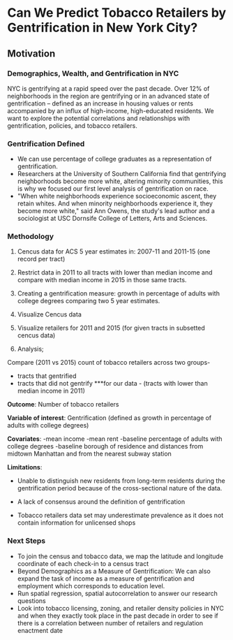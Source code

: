 # Can We Predict Tobacco Retailers by Gentrification in New York City? 

## Motivation
### Demographics, Wealth, and Gentrification in NYC

NYC is gentrifying at a rapid speed over the past decade. Over 12% of neighborhoods in the region are gentrifying or in an advanced state of gentrification – defined as an increase in housing values or rents accompanied by an influx of high-income, high-educated residents. 
We want to explore the potential correlations and relationships with gentrification, policies, and tobacco retailers.  

### Gentrification Defined

- We can use percentage of college graduates  as a representation of gentrification. 
- Researchers at the University of Southern California find that gentrifying neighborhoods become more white, altering minority communities, this is why we focused our first level analysis of gentrification on race.
- "When white neighborhoods experience socioeconomic ascent, they retain whites. And when minority neighborhoods experience it, they become more white," said Ann Owens, the study's lead author and a sociologist at USC Dornsife College of Letters, Arts and Sciences.

### Methodology
1. Cencus data for ACS 5 year estimates in: 2007-11 and 2011-15 (one record per tract)

2. Restrict data in 2011 to all tracts with lower than median income and compare with median income in 2015 in those same tracts.

3. Creating a gentrification measure: growth in percentage of adults with college degrees comparing two 5 year estimates.

4. Visualize Cencus data

5. Visualize retailers for 2011 and 2015 (for given tracts in subsetted cencus data)

6. Analysis;

Compare (2011 vs 2015) count of tobacco retailers across two groups-
- tracts that gentrified 
- tracts that did not gentrify
***for our data - (tracts with lower than median income in 2011)

**Outcome**: Number of tobacco retailers

**Variable of interest**: Gentrification (defined as growth in percentage of adults with college degrees)

**Covariates**:
-mean income 
-mean rent 
-baseline percentage of adults with college degrees
-baseline borough of residence and distances from midtown Manhattan
and from the nearest subway station


**Limitations**:

- Unable to distinguish new residents from long-term residents during the gentrification period because of
the cross-sectional nature of the data.

- A lack of consensus around the definition of gentrification

- Tobacco retailers data set may underestimate prevalence as it does not contain information for unlicensed shops

### Next Steps
- To join the census and tobacco data, we map the latitude and longitude coordinate of each check-in to a census tract
- Beyond Demographics as a Measure of Gentrification: We can also expand the task of income as a measure of gentrification and  employment which corresponds to education level. 
- Run spatial regression, spatial autocorrelation to answer our research questions
- Look into tobacco licensing, zoning,  and retailer density policies in NYC and when they exactly took place in the past decade in order to see if there  is a correlation between number of retailers and regulation enactment date

